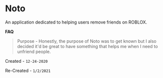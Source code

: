 # Noto
An application dedicated to helping users remove friends on ROBLOX. 


**FAQ**
> Purpose - Honestly, the purpose of Noto was to get known but I also decided it'd be great to
have something that helps me when I need to unfriend people.

Created -  `12-24-2020`

Re-Created - `1/2/2021`
